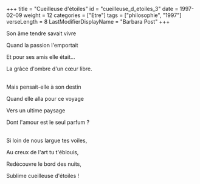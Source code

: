 +++
title = "Cueilleuse d'étoiles"
id = "cueilleuse_d_etoiles_3"
date = 1997-02-09
weight = 12
categories = ["Etre"]
tags = ["philosophie", "1997"]
verseLength = 8
LastModifierDisplayName = "Barbara Post"
+++

Son âme tendre savait vivre

Quand la passion l'emportait

Et pour ses amis elle était...

La grâce d'ombre d'un cœur libre.

 \
Mais pensait-elle à son destin

Quand elle alla pour ce voyage

Vers un ultime paysage

Dont l'amour est le seul parfum ?

 \
Si loin de nous largue tes voiles,

Au creux de l'art tu t'éblouis,

Redécouvre le bord des nuits,

Sublime cueilleuse d'étoiles !
